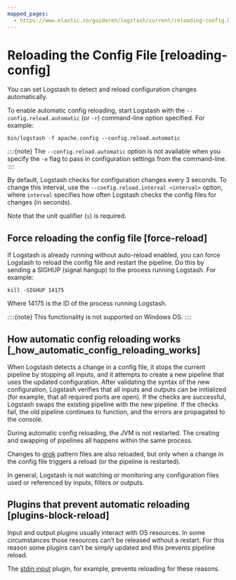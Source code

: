 ```yaml
---
mapped_pages:
  - https://www.elastic.co/guide/en/logstash/current/reloading-config.html
---
```


# Reloading the Config File [reloading-config]

You can set Logstash to detect and reload configuration changes automatically.

To enable automatic config reloading, start Logstash with the `--config.reload.automatic` (or `-r`) command-line option specified. For example:

```shell
bin/logstash -f apache.config --config.reload.automatic
```

::::{note}
The `--config.reload.automatic` option is not available when you specify the `-e` flag to pass in configuration settings from the command-line.
::::


By default, Logstash checks for configuration changes every 3 seconds. To change this interval, use the `--config.reload.interval <interval>` option,  where `interval` specifies how often Logstash checks the config files for changes (in seconds).

Note that the unit qualifier (`s`) is required.

## Force reloading the config file [force-reload]

If Logstash is already running without auto-reload enabled, you can force Logstash to reload the config file and restart the pipeline. Do this by sending a SIGHUP (signal hangup) to the process running Logstash. For example:

```shell
kill -SIGHUP 14175
```

Where 14175 is the ID of the process running Logstash.

::::{note}
This functionality is not supported on Windows OS.
::::



## How automatic config reloading works [_how_automatic_config_reloading_works]

When Logstash detects a change in a config file, it stops the current pipeline by stopping all inputs, and it attempts to create a new pipeline that uses the updated configuration. After validating the syntax of the new configuration, Logstash verifies that all inputs and outputs can be initialized (for example, that all required ports are open). If the checks are successful, Logstash swaps the existing pipeline with the new pipeline. If the checks fail, the old pipeline continues to function, and the errors are propagated to the console.

During automatic config reloading, the JVM is not restarted. The creating and swapping of pipelines all happens within the same process.

Changes to [grok](/logstash-docs-md://lsr/plugins-filters-grok.md) pattern files are also reloaded, but only when a change in the config file triggers a reload (or the pipeline is restarted).

In general, Logstash is not watching or monitoring any configuration files used or referenced by inputs, filters or outputs.


## Plugins that prevent automatic reloading [plugins-block-reload]

Input and output plugins usually interact with OS resources. In some circumstances those resources can’t be released without a restart. For this reason some plugins can’t be simply updated and this prevents pipeline reload.

The [stdin input](/logstash-docs-md://lsr/plugins-inputs-stdin.md) plugin, for example, prevents reloading for these reasons.


